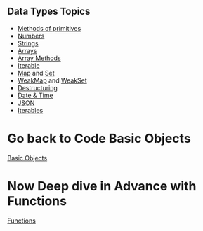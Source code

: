 ## Data Types Topics

- [Methods of primitives](./MethodsOfPrimitives.js)
- [Numbers](./Numbers.js)
- [Strings](./Strings.js)
- [Arrays](./Array.js)
- [Array Methods](./ArrayMethods.js)
- [Iterable](./Iterable.js)
- [Map](./Map.js) and [Set](./Set.js)
- [WeakMap](./WeakMap.js) and [WeakSet](./WeakSet.js)
- [Destructuring](./Destructuring.js)
- [Date & Time](./Date_Time.js)
- [JSON](./JSON.js)
- [Iterables](./Iterable.js)

# Go back to Code Basic Objects

[Basic Objects](../03_Object_basics/intro.md)

# Now Deep dive in Advance with Functions

[Functions](../05_Advance_with_Func/intro.md)
